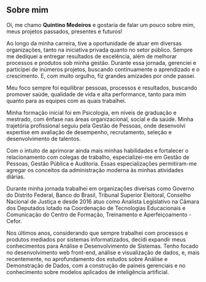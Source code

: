 <div>
    <h2>Sobre mim</h2>
    <p>Oi, me chamo <strong>Quintino Medeiros</strong> e gostaria de falar um pouco sobre mim, meus projetos passados, presentes e futuros!</p>
    <p>Ao longo da minha carreira, tive a oportunidade de atuar em diversas organizações, tanto na iniciativa privada quanto no setor público. Sempre me dediquei a entregar resultados de excelência, além de melhorar processos e produtos sob minha gestão. Durante essa jornada, gerenciei e participei de inúmeros projetos, buscando continuamente o aprendizado e o crescimento. E, com muito orgulho, fiz grandes amizades por onde passei.</p>
    <p>Meu foco sempre foi equilibrar pessoas, processos e resultados, buscando promover saúde, qualidade de vida e alta performance, tanto para mim quanto para as equipes com as quais trabalhei.</p>
    <p>Minha formação inicial foi em Psicologia, em níveis de graduação e mestrado, com ênfase nas áreas organizacional, social e da saúde. Minha trajetória profissional seguiu pela Gestão de Pessoas, onde desenvolvi expertise em avaliação de desempenho, recrutamento, seleção e desenvolvimento de talentos.</p>
    <p>Com o intuito de aprimorar ainda mais minhas habilidades e fortalecer o relacionamento com colegas de trabalho, especializei-me em Gestão de Pessoas, Gestão Pública e Auditoria. Essas especializações permitiram-me agregar os conceitos da administração moderna às minhas atividades diárias.</p>
    <p>Durante minha jornada trabalhei em organizações diversas como Governo do Distrito Federal, Banco do Brasil, Tribunal Superior Eleitoral, Conselho Nacional de Justiça e desde 2016 atuo como Analista Legislativo na Câmara dos Deputados lotado na Coordenação de Tecnologias Educacionais e Comunicação do Centro de Formação, Treinamento e Aperfeiçoamento - Cefor.</p>
    <p>Nos últimos anos, considerando que sempre trabalhei com processos e produtos mediados por sistemas informatizados, decidi expandir meus conhecimentos para Análise e Desenvolvimento de Sistemas. Tenho focado no desenvolvimento web front-end, análise e visualização de dados, e, mais recentemente, no aprofundamento dos estudos sobre Análise e Demonstração de Dados, com a construção de paineis gerenciais e no conhecimento sobre modelos aplicados de inteligência artificial.</p>
</div>
